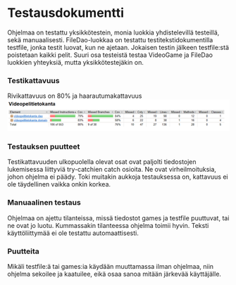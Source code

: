# Testausdokumentti

Ohjelmaa on testattu yksikkötestein, monia luokkia yhdistelevillä testeillä, sekä manuaalisesti. FileDao-luokkaa on testattu testitekstidokumentilla testfile, jonka testit luovat, kun ne ajetaan. Jokaisen testin jälkeen testfile:stä poistetaan kaikki pelit. Suuri osa testeistä testaa VideoGame ja FileDao luokkien yhteyksiä, mutta yksikkötestejäkin on.

### Testikattavuus
Rivikattavuus on 80% ja haarautumakattavuus
![](testikattavuus.png)

### Testauksen puutteet 
Testikattavuuden ulkopuolella olevat osat ovat paljolti tiedostojen lukemisessa liittyviä try-catchien catch osioita. Ne ovat virheilmoituksia, johon ohjelma ei päädy. Toki muitakin aukkoja testauksessa on, kattavuus ei ole täydellinen vaikka onkin korkea.

### Manuaalinen testaus
Ohjelmaa on ajettu tilanteissa, missä tiedostot games ja testfile puuttuvat, tai ne ovat jo luotu. Kummassakin tilanteessa ohjelma toimii hyvin. Teksti käyttöliittymää ei ole testattu automaattisesti.

### Puutteita
Mikäli testfile:ä tai games:ia käydään muuttamassa ilman ohjelmaa, niin ohjelma sekoilee ja kaatuilee, eikä osaa sanoa mitään järkevää käyttäjälle.

